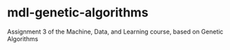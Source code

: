 # mdl-genetic-algorithms
Assignment 3 of the Machine, Data, and Learning course, based on Genetic Algorithms
